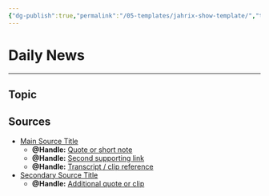 ```yaml
---
{"dg-publish":true,"permalink":"/05-templates/jahrix-show-template/","tags":["jahrixshow","politics","dailynews","trump2025","edithere"],"created":"2025-09-02T22:28:02.209-04:00","updated":"2025-09-07T03:35:20.329-04:00"}
---
```


# Daily News
---
## Topic
## Sources
- [Main Source Title](url)  
  - **@Handle:** [Quote or short note](url)  
  - **@Handle:** [Second supporting link](url)  
  - **@Handle:** [Transcript / clip reference](url)  
- [Secondary Source Title](url)  
  - **@Handle:** [Additional quote or clip](url)  
